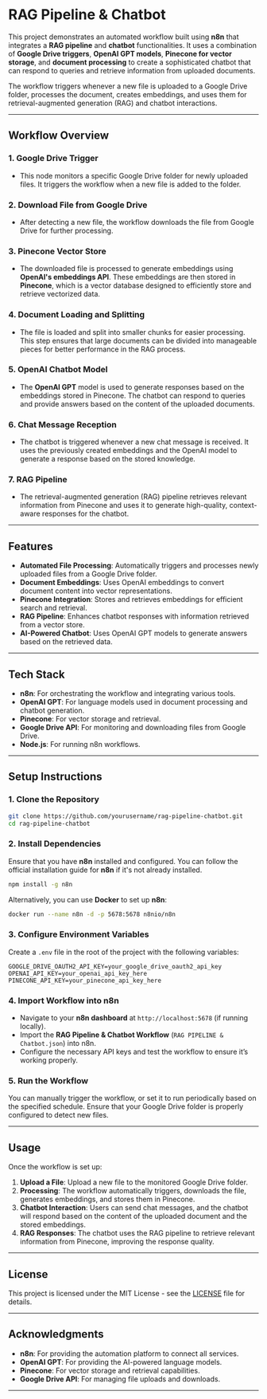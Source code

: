 
# **RAG Pipeline & Chatbot**

This project demonstrates an automated workflow built using **n8n** that integrates a **RAG pipeline** and **chatbot** functionalities. It uses a combination of **Google Drive triggers**, **OpenAI GPT models**, **Pinecone for vector storage**, and **document processing** to create a sophisticated chatbot that can respond to queries and retrieve information from uploaded documents.

The workflow triggers whenever a new file is uploaded to a Google Drive folder, processes the document, creates embeddings, and uses them for retrieval-augmented generation (RAG) and chatbot interactions.

---

## **Workflow Overview**

### **1. Google Drive Trigger**
- This node monitors a specific Google Drive folder for newly uploaded files. It triggers the workflow when a new file is added to the folder.

### **2. Download File from Google Drive**
- After detecting a new file, the workflow downloads the file from Google Drive for further processing.

### **3. Pinecone Vector Store**
- The downloaded file is processed to generate embeddings using **OpenAI's embeddings API**. These embeddings are then stored in **Pinecone**, which is a vector database designed to efficiently store and retrieve vectorized data.

### **4. Document Loading and Splitting**
- The file is loaded and split into smaller chunks for easier processing. This step ensures that large documents can be divided into manageable pieces for better performance in the RAG process.

### **5. OpenAI Chatbot Model**
- The **OpenAI GPT** model is used to generate responses based on the embeddings stored in Pinecone. The chatbot can respond to queries and provide answers based on the content of the uploaded documents.

### **6. Chat Message Reception**
- The chatbot is triggered whenever a new chat message is received. It uses the previously created embeddings and the OpenAI model to generate a response based on the stored knowledge.

### **7. RAG Pipeline**
- The retrieval-augmented generation (RAG) pipeline retrieves relevant information from Pinecone and uses it to generate high-quality, context-aware responses for the chatbot.

---

## **Features**

- **Automated File Processing**: Automatically triggers and processes newly uploaded files from a Google Drive folder.
- **Document Embeddings**: Uses OpenAI embeddings to convert document content into vector representations.
- **Pinecone Integration**: Stores and retrieves embeddings for efficient search and retrieval.
- **RAG Pipeline**: Enhances chatbot responses with information retrieved from a vector store.
- **AI-Powered Chatbot**: Uses OpenAI GPT models to generate answers based on the retrieved data.

---

## **Tech Stack**

- **n8n**: For orchestrating the workflow and integrating various tools.
- **OpenAI GPT**: For language models used in document processing and chatbot generation.
- **Pinecone**: For vector storage and retrieval.
- **Google Drive API**: For monitoring and downloading files from Google Drive.
- **Node.js**: For running n8n workflows.

---

## **Setup Instructions**

### 1. Clone the Repository

```bash
git clone https://github.com/yourusername/rag-pipeline-chatbot.git
cd rag-pipeline-chatbot
```

### 2. Install Dependencies

Ensure that you have **n8n** installed and configured. You can follow the official installation guide for **n8n** if it's not already installed.

```bash
npm install -g n8n
```

Alternatively, you can use **Docker** to set up **n8n**:

```bash
docker run --name n8n -d -p 5678:5678 n8nio/n8n
```

### 3. Configure Environment Variables

Create a `.env` file in the root of the project with the following variables:

```env
GOOGLE_DRIVE_OAUTH2_API_KEY=your_google_drive_oauth2_api_key
OPENAI_API_KEY=your_openai_api_key_here
PINECONE_API_KEY=your_pinecone_api_key_here
```

### 4. Import Workflow into n8n

- Navigate to your **n8n dashboard** at `http://localhost:5678` (if running locally).
- Import the **RAG Pipeline & Chatbot Workflow** (`RAG PIPELINE & Chatbot.json`) into n8n.
- Configure the necessary API keys and test the workflow to ensure it’s working properly.

### 5. Run the Workflow

You can manually trigger the workflow, or set it to run periodically based on the specified schedule. Ensure that your Google Drive folder is properly configured to detect new files.

---

## **Usage**

Once the workflow is set up:

1. **Upload a File**: Upload a new file to the monitored Google Drive folder.
2. **Processing**: The workflow automatically triggers, downloads the file, generates embeddings, and stores them in Pinecone.
3. **Chatbot Interaction**: Users can send chat messages, and the chatbot will respond based on the content of the uploaded document and the stored embeddings.
4. **RAG Responses**: The chatbot uses the RAG pipeline to retrieve relevant information from Pinecone, improving the response quality.

---

## **License**

This project is licensed under the MIT License - see the [LICENSE](LICENSE) file for details.

---

## **Acknowledgments**

- **n8n**: For providing the automation platform to connect all services.
- **OpenAI GPT**: For providing the AI-powered language models.
- **Pinecone**: For vector storage and retrieval capabilities.
- **Google Drive API**: For managing file uploads and downloads.

---
